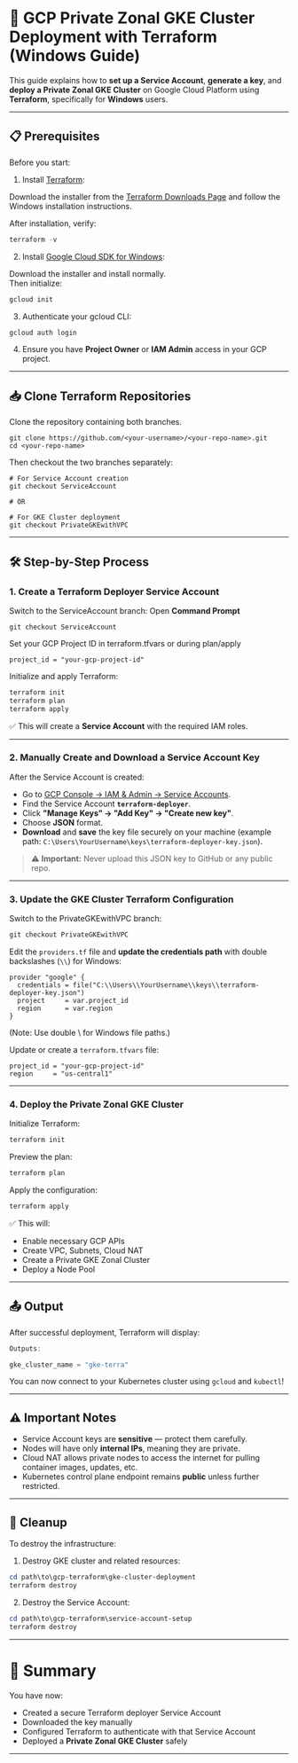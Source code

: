 # 🚀 GCP Private Zonal GKE Cluster Deployment with Terraform (Windows Guide)

This guide explains how to **set up a Service Account**, **generate a key**, and **deploy a Private Zonal GKE Cluster** on Google Cloud Platform using **Terraform**, specifically for **Windows** users.

---

## 📋 Prerequisites

Before you start:

1. Install [Terraform](https://developer.hashicorp.com/terraform/downloads):

Download the installer from the [Terraform Downloads Page](https://developer.hashicorp.com/terraform/downloads) and follow the Windows installation instructions.

After installation, verify:

```powershell
terraform -v
```

2. Install [Google Cloud SDK for Windows](https://cloud.google.com/sdk/docs/install-sdk):

Download the installer and install normally.  
Then initialize:

```powershell
gcloud init
```

3. Authenticate your gcloud CLI:

```powershell
gcloud auth login
```

4. Ensure you have **Project Owner** or **IAM Admin** access in your GCP project.

---
## 📥 Clone Terraform Repositories
Clone the repository containing both branches.
```
git clone https://github.com/<your-username>/<your-repo-name>.git
cd <your-repo-name>
```
Then checkout the two branches separately:
```
# For Service Account creation
git checkout ServiceAccount

# OR

# For GKE Cluster deployment
git checkout PrivateGKEwithVPC
```
---

## 🛠 Step-by-Step Process

### 1. Create a Terraform Deployer Service Account
Switch to the ServiceAccount branch:
Open **Command Prompt** 

```
git checkout ServiceAccount
```

Set your GCP Project ID in terraform.tfvars or during plan/apply

```hcl
project_id = "your-gcp-project-id"
```

Initialize and apply Terraform:

```powershell
terraform init
terraform plan
terraform apply
```

✅ This will create a **Service Account** with the required IAM roles.

---

### 2. Manually Create and Download a Service Account Key

After the Service Account is created:

- Go to [GCP Console → IAM & Admin → Service Accounts](https://console.cloud.google.com/iam-admin/serviceaccounts).
- Find the Service Account **`terraform-deployer`**.
- Click **"Manage Keys" → "Add Key" → "Create new key"**.
- Choose **JSON** format.
- **Download** and **save** the key file securely on your machine (example path: `C:\Users\YourUsername\keys\terraform-deployer-key.json`).

> ⚠️ **Important:** Never upload this JSON key to GitHub or any public repo.

---

### 3. Update the GKE Cluster Terraform Configuration

Switch to the PrivateGKEwithVPC branch:

```powershell
git checkout PrivateGKEwithVPC
```

Edit the `providers.tf` file and **update the credentials path** with double backslashes (`\\`) for Windows:

```hcl
provider "google" {
  credentials = file("C:\\Users\\YourUsername\\keys\\terraform-deployer-key.json")
  project     = var.project_id
  region      = var.region
}
```
(Note: Use double \\ for Windows file paths.)


Update or create a `terraform.tfvars` file:

```hcl
project_id = "your-gcp-project-id"
region     = "us-central1"
```

---

### 4. Deploy the Private Zonal GKE Cluster

Initialize Terraform:

```powershell
terraform init
```

Preview the plan:

```powershell
terraform plan
```

Apply the configuration:

```powershell
terraform apply
```

✅ This will:
- Enable necessary GCP APIs
- Create VPC, Subnets, Cloud NAT
- Create a Private GKE Zonal Cluster
- Deploy a Node Pool

---

## 📤 Output

After successful deployment, Terraform will display:

```powershell
Outputs:

gke_cluster_name = "gke-terra"
```

You can now connect to your Kubernetes cluster using `gcloud` and `kubectl`!

---

## ⚠️ Important Notes

- Service Account keys are **sensitive** — protect them carefully.
- Nodes will have only **internal IPs**, meaning they are private.
- Cloud NAT allows private nodes to access the internet for pulling container images, updates, etc.
- Kubernetes control plane endpoint remains **public** unless further restricted.

---

## 🧹 Cleanup

To destroy the infrastructure:

1. Destroy GKE cluster and related resources:

```powershell
cd path\to\gcp-terraform\gke-cluster-deployment
terraform destroy
```

2. Destroy the Service Account:

```powershell
cd path\to\gcp-terraform\service-account-setup
terraform destroy
```

---

# 🎯 Summary

You have now:
- Created a secure Terraform deployer Service Account
- Downloaded the key manually
- Configured Terraform to authenticate with that Service Account
- Deployed a **Private Zonal GKE Cluster** safely

---
